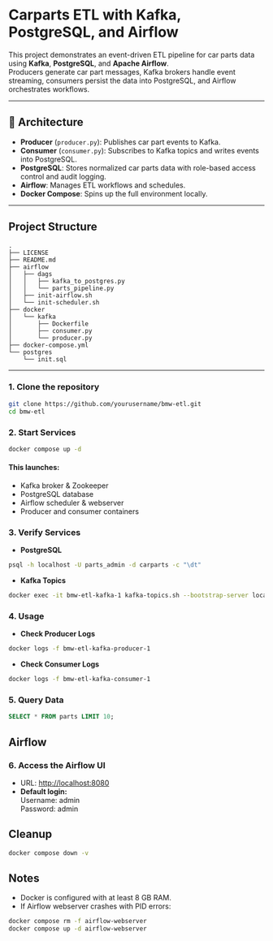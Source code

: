 # Carparts ETL with Kafka, PostgreSQL, and Airflow

This project demonstrates an event-driven ETL pipeline for car parts data using **Kafka**, **PostgreSQL**, and **Apache Airflow**.  
Producers generate car part messages, Kafka brokers handle event streaming, consumers persist the data into PostgreSQL, and Airflow orchestrates workflows.

---

## 🚀 Architecture
- **Producer** (`producer.py`): Publishes car part events to Kafka.
- **Consumer** (`consumer.py`): Subscribes to Kafka topics and writes events into PostgreSQL.
- **PostgreSQL**: Stores normalized car parts data with role-based access control and audit logging.
- **Airflow**: Manages ETL workflows and schedules.
- **Docker Compose**: Spins up the full environment locally.

---

## Project Structure
```
.
├── LICENSE
├── README.md
├── airflow
│   ├── dags
│   │   ├── kafka_to_postgres.py
│   │   └── parts_pipeline.py
│   ├── init-airflow.sh
│   └── init-scheduler.sh
├── docker
│   └── kafka
│       ├── Dockerfile
│       ├── consumer.py
│       └── producer.py
├── docker-compose.yml
└── postgres
    └── init.sql
```

---

### 1. Clone the repository
```bash
git clone https://github.com/yourusername/bmw-etl.git
cd bmw-etl
```

### 2. Start Services
```bash
docker compose up -d
```

#### This launches:
- Kafka broker & Zookeeper
- PostgreSQL database
- Airflow scheduler & webserver
- Producer and consumer containers

### 3. Verify Services

- **PostgreSQL**
```bash
psql -h localhost -U parts_admin -d carparts -c "\dt"
```

- **Kafka Topics**
```bash
docker exec -it bmw-etl-kafka-1 kafka-topics.sh --bootstrap-server localhost:9092 --list
```

### 4. Usage

- **Check Producer Logs**
```bash
docker logs -f bmw-etl-kafka-producer-1
```

- **Check Consumer Logs**
```bash
docker logs -f bmw-etl-kafka-consumer-1
```

### 5. Query Data
```sql
SELECT * FROM parts LIMIT 10;
```

## Airflow

### 6. Access the Airflow UI
- URL: [http://localhost:8080](http://localhost:8080)
- **Default login:**  
  Username: admin  
  Password: admin

## Cleanup

```bash
docker compose down -v
```

## Notes
- Docker is configured with at least 8 GB RAM.
- If Airflow webserver crashes with PID errors:
```bash
docker compose rm -f airflow-webserver
docker compose up -d airflow-webserver
```

